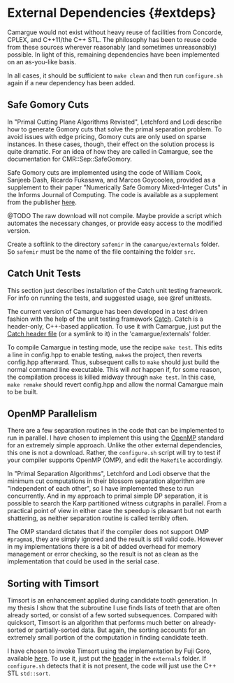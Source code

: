 External Dependencies	{#extdeps}
=====================

Camargue  would not exist without heavy reuse of facilities
from Concorde, CPLEX, and C++11/the C++ STL. The philosophy has been
to reuse code from these sources wherever reasonably (and sometimes
unreasonably) possible. In light of this, remaining dependencies have
been implemented on an as-you-like basis.

In all cases, it should be sufficient to `make clean` and then run
`configure.sh` again if a new dependency has been added. 

Safe Gomory Cuts
----------------

In "Primal Cutting Plane Algorithms Revisted", Letchford and Lodi
describe how to generate Gomory cuts that solve the primal separation
problem. To avoid issues with edge pricing, Gomory cuts are only used
on sparse instances. In these cases, though, their effect on the
solution process is quite dramatic. For an idea of how they are called
in Camargue, see the documentation for CMR::Sep::SafeGomory.

Safe Gomory cuts are implemented 
using the code of William Cook, Sanjeeb Dash, Ricardo Fukasawa, and
Marcos Goycoolea, provided as a supplement to their paper "Numerically
Safe Gomory Mixed-Integer Cuts" in the Informs Journal of
Computing. The code is available as a supplement from the publisher
[here](https://www.informs.org/Pubs/IJOC/Online-Supplements/Volume-21-2009/Cook-Dash-Fukasawa-Goycoolea).

@TODO The raw download will not compile. Maybe provide a script which automates
the necessary changes, or provide easy access to the modified version.

Create a softlink to the directory
`safemir` in the `camargue/externals` folder. So `safemir` must be the
name of the file containing the folder `src`.

Catch Unit Tests
----------------

This section just describes installation of the Catch unit testing
framework. For info on running the tests, and suggested usage, see
@ref unittests. 

The current version of Camargue has been developed in a test driven
fashion with the help of the unit testing framework
[Catch](https://github.com/philsquared/Catch). Catch is a header-only,
C++-based application. To use it with Camargue, just put the [Catch
header
file](https://raw.githubusercontent.com/philsquared/Catch/master/include/catch.hpp)
(or a symlink to it) in the 'camargue/externals' folder.

To compile Camargue in testing mode, use the recipe `make test`. This
edits a line in config.hpp to enable testing, `make`s the project,
then reverts config.hpp afterward. Thus, subsequent calls to `make`
should just build the normal command line executable. This will *not*
happen if, for some reason, the compilation process is killed midway
through `make test`. In this case, `make remake` should revert
config.hpp and allow the normal Camargue main to be built. 


OpenMP Parallelism
-------------------

There are a few separation routines in the code that can be
implemented to run in parallel. I have chosen to implement this using
the [OpenMP](http://www.openmp.org/) standard for an extremely simple
approach. Unlike the other external dependencies, this one is not a
download. Rather, the `configure.sh` script will try to test if your
compiler supports OpenMP (OMP), and edit the `Makefile`
accordingly. 

In "Primal Separation Algorithms", Letchford and Lodi observe that the
minimum cut computations in their blossom separation algorithm are
"independent of each other", so I have implemented these to run
concurrently. And in my approach to primal simple DP separation, it is
possible to search the Karp partitioned witness cutgraphs in
parallel. From a practical point of view in either case the speedup is
pleasant but not earth shattering, as neither separation routine is
called terribly often.

The OMP standard dictates that if the compiler does not support
OMP `#pragma`s, they are simply ignored and the result is still valid
code. However in my implementations there is a bit of added overhead
for memory management or error checking, so the result is not as clean
as the implementation that could be used in the serial case.  

Sorting with Timsort
---------------------

Timsort is an enhancement applied during candidate tooth
generation. In my thesis I show that the subroutine I use finds lists
of teeth that are often already sorted, or consist of a few sorted
subsequences. Compared with quicksort, Timsort is an algorithm that
performs much better on already-sorted or partially-sorted data. But
again, the sorting accounts for an extremely small portion of the
computation in finding candidate teeth.

I have chosen to invoke Timsort using the implementation by Fuji Goro,
available [here](https://github.com/gfx/cpp-TimSort). To use it, just
put the
[header](https://raw.githubusercontent.com/gfx/cpp-TimSort/master/timsort.hpp)
in the `externals` folder. If `configure.sh` detects that it is not
present, the code will just use the C++ STL `std::sort`.